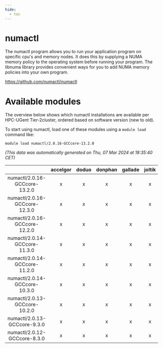 ```yaml
---
hide:
  - toc
---
```


numactl
=======


The numactl program allows you to run your application program on specific cpu's and memory nodes. It does this by supplying a NUMA memory policy to the operating system before running your program. The libnuma library provides convenient ways for you to add NUMA memory policies into your own program.

https://github.com/numactl/numactl
# Available modules


The overview below shows which numactl installations are available per HPC-UGent Tier-2cluster, ordered based on software version (new to old).

To start using numactl, load one of these modules using a `module load` command like:

```shell
module load numactl/2.0.16-GCCcore-13.2.0
```

*(This data was automatically generated on Thu, 07 Mar 2024 at 18:35:40 CET)*  

| |accelgor|doduo|donphan|gallade|joltik|skitty|
| :---: | :---: | :---: | :---: | :---: | :---: | :---: |
|numactl/2.0.16-GCCcore-13.2.0|x|x|x|x|x|x|
|numactl/2.0.16-GCCcore-12.3.0|x|x|x|x|x|x|
|numactl/2.0.16-GCCcore-12.2.0|x|x|x|x|x|x|
|numactl/2.0.14-GCCcore-11.3.0|x|x|x|x|x|x|
|numactl/2.0.14-GCCcore-11.2.0|x|x|x|x|x|x|
|numactl/2.0.14-GCCcore-10.3.0|x|x|x|x|x|x|
|numactl/2.0.13-GCCcore-10.2.0|x|x|x|x|x|x|
|numactl/2.0.13-GCCcore-9.3.0|x|x|x|x|x|x|
|numactl/2.0.12-GCCcore-8.3.0|x|x|x|x|x|x|
